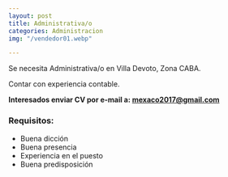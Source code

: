 ```yaml
---
layout: post
title: Administrativa/o
categories: Administracion
img: "/vendedor01.webp"

---
```

Se necesita Administrativa/o en Villa Devoto, Zona CABA.

Contar con experiencia contable.

**Interesados enviar CV por e-mail a: mexaco2017@gmail.com**

### Requisitos:

* Buena dicción
* Buena presencia
* Experiencia en el puesto
* Buena predisposición